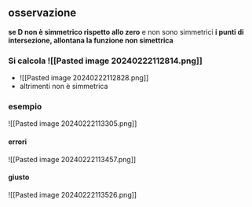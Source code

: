 ## osservazione
 **se D non è simmetrico rispetto allo zero** e non sono simmetrici **i punti di intersezione, allontana la funzione non simettrica**
### Si calcola ![[Pasted image 20240222112814.png]]

- ![[Pasted image 20240222112828.png]]
- altrimenti non è simmetrica

### esempio 
![[Pasted image 20240222113305.png]]
#### errori
![[Pasted image 20240222113457.png]]

#### giusto
![[Pasted image 20240222113526.png]]

